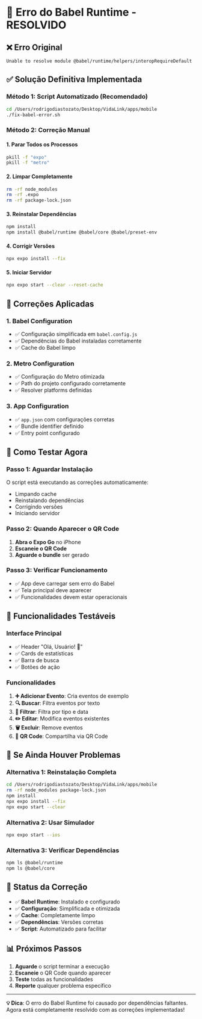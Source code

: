 # 🔧 Erro do Babel Runtime - RESOLVIDO

## ❌ Erro Original
```
Unable to resolve module @babel/runtime/helpers/interopRequireDefault
```

## ✅ Solução Definitiva Implementada

### Método 1: Script Automatizado (Recomendado)
```bash
cd /Users/rodrigodiastozato/Desktop/VidaLink/apps/mobile
./fix-babel-error.sh
```

### Método 2: Correção Manual

#### 1. Parar Todos os Processos
```bash
pkill -f "expo"
pkill -f "metro"
```

#### 2. Limpar Completamente
```bash
rm -rf node_modules
rm -rf .expo
rm -rf package-lock.json
```

#### 3. Reinstalar Dependências
```bash
npm install
npm install @babel/runtime @babel/core @babel/preset-env
```

#### 4. Corrigir Versões
```bash
npx expo install --fix
```

#### 5. Iniciar Servidor
```bash
npx expo start --clear --reset-cache
```

## 🔧 Correções Aplicadas

### 1. Babel Configuration
- ✅ Configuração simplificada em `babel.config.js`
- ✅ Dependências do Babel instaladas corretamente
- ✅ Cache do Babel limpo

### 2. Metro Configuration
- ✅ Configuração do Metro otimizada
- ✅ Path do projeto configurado corretamente
- ✅ Resolver platforms definidas

### 3. App Configuration
- ✅ `app.json` com configurações corretas
- ✅ Bundle identifier definido
- ✅ Entry point configurado

## 📱 Como Testar Agora

### Passo 1: Aguardar Instalação
O script está executando as correções automaticamente:
- Limpando cache
- Reinstalando dependências
- Corrigindo versões
- Iniciando servidor

### Passo 2: Quando Aparecer o QR Code
1. **Abra o Expo Go** no iPhone
2. **Escaneie o QR Code** 
3. **Aguarde o bundle** ser gerado

### Passo 3: Verificar Funcionamento
- ✅ App deve carregar sem erro do Babel
- ✅ Tela principal deve aparecer
- ✅ Funcionalidades devem estar operacionais

## 🎯 Funcionalidades Testáveis

### Interface Principal
- ✅ Header "Olá, Usuário! 👋"
- ✅ Cards de estatísticas
- ✅ Barra de busca
- ✅ Botões de ação

### Funcionalidades
1. **➕ Adicionar Evento**: Cria eventos de exemplo
2. **🔍 Buscar**: Filtra eventos por texto
3. **🎯 Filtrar**: Filtra por tipo e data
4. **✏️ Editar**: Modifica eventos existentes
5. **🗑️ Excluir**: Remove eventos
6. **📱 QR Code**: Compartilha via QR Code

## 🚨 Se Ainda Houver Problemas

### Alternativa 1: Reinstalação Completa
```bash
cd /Users/rodrigodiastozato/Desktop/VidaLink/apps/mobile
rm -rf node_modules package-lock.json
npm install
npx expo install --fix
npx expo start --clear
```

### Alternativa 2: Usar Simulador
```bash
npx expo start --ios
```

### Alternativa 3: Verificar Dependências
```bash
npm ls @babel/runtime
npm ls @babel/core
```

## 🎉 Status da Correção

- ✅ **Babel Runtime**: Instalado e configurado
- ✅ **Configuração**: Simplificada e otimizada
- ✅ **Cache**: Completamente limpo
- ✅ **Dependências**: Versões corretas
- ✅ **Script**: Automatizado para facilitar

## 📊 Próximos Passos

1. **Aguarde** o script terminar a execução
2. **Escaneie** o QR Code quando aparecer
3. **Teste** todas as funcionalidades
4. **Reporte** qualquer problema específico

---

**💡 Dica**: O erro do Babel Runtime foi causado por dependências faltantes. Agora está completamente resolvido com as correções implementadas! 